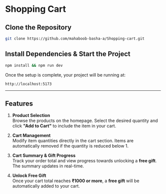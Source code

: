 # Shopping Cart

## Clone the Repository

```bash
git clone https://github.com/mahaboob-basha-a/Shopping-cart.git
```

## Install Dependencies & Start the Project

```bash
npm install && npm run dev
```

Once the setup is complete, your project will be running at:

```
http://localhost:5173
```

---

## Features

1. **Product Selection**  
   Browse the products on the homepage. Select the desired quantity and click **"Add to Cart"** to include the item in your cart.

2. **Cart Management**  
   Modify item quantities directly in the cart section. Items are automatically removed if the quantity is reduced below 1.

3. **Cart Summary & Gift Progress**  
   Track your order total and view progress towards unlocking a **free gift**. The summary updates in real-time.

4. **Unlock Free Gift**  
   Once your cart total reaches **₹1000 or more**, a **free gift** will be automatically added to your cart.
